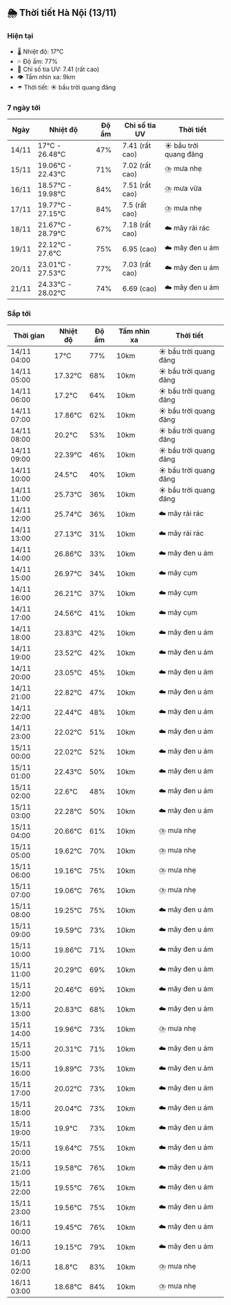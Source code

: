 ## 🌦️ Thời tiết Hà Nội (13/11)

### Hiện tại

- 🌡️ Nhiệt độ: 17℃
- 💦 Độ ẩm: 77%
- 🌟 Chỉ số tia UV: 7.41 (rất cao)
- 👁️ Tầm nhìn xa: 9km
- ☂️ Thời tiết: ☀️ bầu trời quang đãng

### 7 ngày tới

| Ngày | Nhiệt độ | Độ ẩm | Chỉ số tia UV | Thời tiết |
| --- | --- | --- | --- | --- |
| 14/11 | 17℃ - 26.48℃ | 47% | 7.41 (rất cao) | ☀️ bầu trời quang đãng |
| 15/11 | 19.06℃ - 22.43℃ | 71% | 7.02 (rất cao) | ⛈️ mưa nhẹ |
| 16/11 | 18.57℃ - 19.98℃ | 84% | 7.51 (rất cao) | ⛈️ mưa vừa |
| 17/11 | 19.77℃ - 27.15℃ | 84% | 7.5 (rất cao) | ⛈️ mưa nhẹ |
| 18/11 | 21.67℃ - 28.79℃ | 67% | 7.18 (rất cao) | ☁️ mây rải rác |
| 19/11 | 22.12℃ - 27.6℃ | 75% | 6.95 (cao) | ☁️ mây đen u ám |
| 20/11 | 23.01℃ - 27.53℃ | 77% | 7.03 (rất cao) | ☁️ mây đen u ám |
| 21/11 | 24.33℃ - 28.02℃ | 74% | 6.69 (cao) | ☁️ mây đen u ám |

### Sắp tới

| Thời gian | Nhiệt độ | Độ ẩm | Tầm nhìn xa | Thời tiết |
| --- | --- | --- | --- | --- |
| 14/11 04:00 | 17℃ | 77% | 10km | ☀️ bầu trời quang đãng |
| 14/11 05:00 | 17.32℃ | 68% | 10km | ☀️ bầu trời quang đãng |
| 14/11 06:00 | 17.2℃ | 64% | 10km | ☀️ bầu trời quang đãng |
| 14/11 07:00 | 17.86℃ | 62% | 10km | ☀️ bầu trời quang đãng |
| 14/11 08:00 | 20.2℃ | 53% | 10km | ☀️ bầu trời quang đãng |
| 14/11 09:00 | 22.39℃ | 46% | 10km | ☀️ bầu trời quang đãng |
| 14/11 10:00 | 24.5℃ | 40% | 10km | ☀️ bầu trời quang đãng |
| 14/11 11:00 | 25.73℃ | 36% | 10km | ☀️ bầu trời quang đãng |
| 14/11 12:00 | 25.74℃ | 36% | 10km | ☁️ mây rải rác |
| 14/11 13:00 | 27.13℃ | 31% | 10km | ☁️ mây rải rác |
| 14/11 14:00 | 26.86℃ | 33% | 10km | ☁️ mây đen u ám |
| 14/11 15:00 | 26.97℃ | 34% | 10km | ☁️ mây cụm |
| 14/11 16:00 | 26.21℃ | 37% | 10km | ☁️ mây cụm |
| 14/11 17:00 | 24.56℃ | 41% | 10km | ☁️ mây cụm |
| 14/11 18:00 | 23.83℃ | 42% | 10km | ☁️ mây đen u ám |
| 14/11 19:00 | 23.52℃ | 42% | 10km | ☁️ mây đen u ám |
| 14/11 20:00 | 23.05℃ | 45% | 10km | ☁️ mây đen u ám |
| 14/11 21:00 | 22.82℃ | 47% | 10km | ☁️ mây đen u ám |
| 14/11 22:00 | 22.44℃ | 48% | 10km | ☁️ mây đen u ám |
| 14/11 23:00 | 22.02℃ | 51% | 10km | ☁️ mây đen u ám |
| 15/11 00:00 | 22.02℃ | 52% | 10km | ☁️ mây đen u ám |
| 15/11 01:00 | 22.43℃ | 50% | 10km | ☁️ mây đen u ám |
| 15/11 02:00 | 22.6℃ | 48% | 10km | ☁️ mây đen u ám |
| 15/11 03:00 | 22.28℃ | 50% | 10km | ☁️ mây đen u ám |
| 15/11 04:00 | 20.66℃ | 61% | 10km | ⛈️ mưa nhẹ |
| 15/11 05:00 | 19.62℃ | 70% | 10km | ⛈️ mưa nhẹ |
| 15/11 06:00 | 19.16℃ | 75% | 10km | ⛈️ mưa nhẹ |
| 15/11 07:00 | 19.06℃ | 76% | 10km | ⛈️ mưa nhẹ |
| 15/11 08:00 | 19.25℃ | 75% | 10km | ☁️ mây đen u ám |
| 15/11 09:00 | 19.59℃ | 73% | 10km | ☁️ mây đen u ám |
| 15/11 10:00 | 19.86℃ | 71% | 10km | ☁️ mây đen u ám |
| 15/11 11:00 | 20.29℃ | 69% | 10km | ☁️ mây đen u ám |
| 15/11 12:00 | 20.46℃ | 69% | 10km | ☁️ mây đen u ám |
| 15/11 13:00 | 20.83℃ | 68% | 10km | ☁️ mây đen u ám |
| 15/11 14:00 | 19.96℃ | 73% | 10km | ⛈️ mưa nhẹ |
| 15/11 15:00 | 20.31℃ | 71% | 10km | ☁️ mây đen u ám |
| 15/11 16:00 | 19.89℃ | 73% | 10km | ☁️ mây đen u ám |
| 15/11 17:00 | 20.02℃ | 73% | 10km | ☁️ mây đen u ám |
| 15/11 18:00 | 20.04℃ | 73% | 10km | ☁️ mây đen u ám |
| 15/11 19:00 | 19.9℃ | 73% | 10km | ☁️ mây đen u ám |
| 15/11 20:00 | 19.64℃ | 75% | 10km | ☁️ mây đen u ám |
| 15/11 21:00 | 19.58℃ | 76% | 10km | ☁️ mây đen u ám |
| 15/11 22:00 | 19.55℃ | 76% | 10km | ☁️ mây đen u ám |
| 15/11 23:00 | 19.56℃ | 75% | 10km | ☁️ mây đen u ám |
| 16/11 00:00 | 19.45℃ | 76% | 10km | ☁️ mây đen u ám |
| 16/11 01:00 | 19.15℃ | 79% | 10km | ☁️ mây đen u ám |
| 16/11 02:00 | 18.8℃ | 83% | 10km | ⛈️ mưa nhẹ |
| 16/11 03:00 | 18.68℃ | 84% | 10km | ⛈️ mưa nhẹ |
